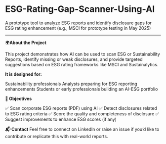 # ESG-Rating-Gap-Scanner-Using-AI
A prototype tool to analyze ESG reports and identify disclosure gaps for ESG rating enhancement (e.g., MSCI for prototype testing in May 2025)
_________________________________________________________________________

🌍**About the Project**

This project demonstrates how AI can be used to scan ESG or Sustainability Reports, identify missing or weak disclosures, and provide targeted suggestions based on ESG rating frameworks like MSCI and Sustainalytics.


**It is designed for:**

Sustainability professionals
Analysts preparing for ESG reporting enhancements
Students or early professionals building an AI-ESG portfolio


**🎯 Objectives**

✅ Scan corporate ESG reports (PDF) using AI
✅ Detect disclosures related to ESG rating criteria 
✅ Score the quality and completeness of disclosure
✅ Suggest improvements to enhance ESG scores (if any)


**📬 Contact**
Feel free to connect on LinkedIn or raise an issue if you’d like to contribute or replicate this with real-world reports.

